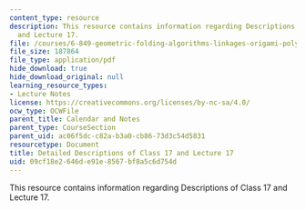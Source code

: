 ```yaml
---
content_type: resource
description: This resource contains information regarding Descriptions of Class 17
  and Lecture 17.
file: /courses/6-849-geometric-folding-algorithms-linkages-origami-polyhedra-fall-2012/09cf18e2646de91e8567bf8a5c6d754d_MIT6_849F12_desc17.pdf
file_size: 187864
file_type: application/pdf
hide_download: true
hide_download_original: null
learning_resource_types:
- Lecture Notes
license: https://creativecommons.org/licenses/by-nc-sa/4.0/
ocw_type: OCWFile
parent_title: Calendar and Notes
parent_type: CourseSection
parent_uid: ac06f5dc-c82a-b3a0-cb86-73d3c54d5831
resourcetype: Document
title: Detailed Descriptions of Class 17 and Lecture 17
uid: 09cf18e2-646d-e91e-8567-bf8a5c6d754d
---
```

This resource contains information regarding Descriptions of Class 17 and Lecture 17.